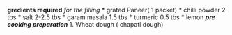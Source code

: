 **gredients required**
  _for the filling_
    * grated Paneer( 1 packet)
    * chilli powder 2 tbs
    * salt 2-2.5 tbs 
    * garam masala 1.5 tbs
    * turmeric 0.5 tbs
    * lemon
 **_pre cooking preparation_**
     1. Wheat dough ( chapati dough) 
    
    